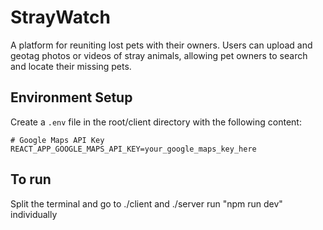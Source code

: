 # StrayWatch

A platform for reuniting lost pets with their owners. Users can upload and geotag photos or videos of stray animals, allowing pet owners to search and locate their missing pets.

## Environment Setup

Create a `.env` file in the root/client directory with the following content:

```env
# Google Maps API Key
REACT_APP_GOOGLE_MAPS_API_KEY=your_google_maps_key_here
```

## To run

Split the terminal and go to ./client and ./server run "npm run dev" individually

